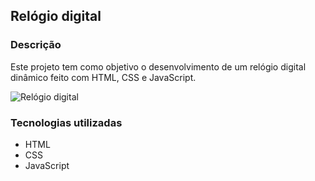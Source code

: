 ## Relógio digital 

### Descrição

Este projeto tem como objetivo o desenvolvimento de um relógio digital dinâmico feito com HTML, CSS e JavaScript.

![Relógio digital](https://github.com/user-attachments/assets/e32525e6-b9fe-4ed7-9f2c-1af5f0459ac8)

### Tecnologias utilizadas

* HTML
* CSS
* JavaScript
